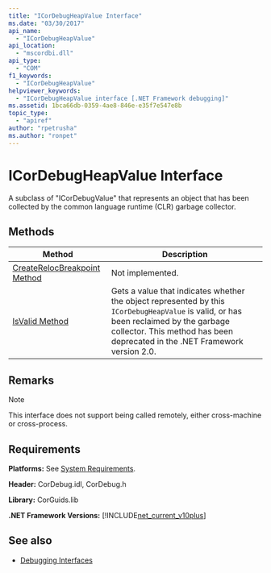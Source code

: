 ```yaml
---
title: "ICorDebugHeapValue Interface"
ms.date: "03/30/2017"
api_name: 
  - "ICorDebugHeapValue"
api_location: 
  - "mscordbi.dll"
api_type: 
  - "COM"
f1_keywords: 
  - "ICorDebugHeapValue"
helpviewer_keywords: 
  - "ICorDebugHeapValue interface [.NET Framework debugging]"
ms.assetid: 1bca66db-0359-4ae8-846e-e35f7e547e8b
topic_type: 
  - "apiref"
author: "rpetrusha"
ms.author: "ronpet"
---
```

# ICorDebugHeapValue Interface

A subclass of "ICorDebugValue" that represents an object that has been collected by the common language runtime (CLR) garbage collector.  
  
## Methods  
  
|Method|Description|  
|------------|-----------------|  
|[CreateRelocBreakpoint Method](../../../../docs/framework/unmanaged-api/debugging/icordebugheapvalue-createrelocbreakpoint-method.md)|Not implemented.|  
|[IsValid Method](../../../../docs/framework/unmanaged-api/debugging/icordebugheapvalue-isvalid-method.md)|Gets a value that indicates whether the object represented by this `ICorDebugHeapValue` is valid, or has been reclaimed by the garbage collector. This method has been deprecated in the .NET Framework version 2.0.|  
  
## Remarks  
  
> [!NOTE]
> This interface does not support being called remotely, either cross-machine or cross-process.  
  
## Requirements  
 **Platforms:** See [System Requirements](../../../../docs/framework/get-started/system-requirements.md).  
  
 **Header:** CorDebug.idl, CorDebug.h  
  
 **Library:** CorGuids.lib  
  
 **.NET Framework Versions:** [!INCLUDE[net_current_v10plus](../../../../includes/net-current-v10plus-md.md)]  
  
## See also

- [Debugging Interfaces](../../../../docs/framework/unmanaged-api/debugging/debugging-interfaces.md)

